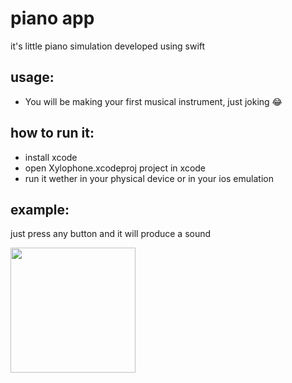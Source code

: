 # piano app

it's little piano simulation developed using swift

## usage:
* You will be making your first musical instrument, just joking 😂

## how to run it:
* install xcode
* open Xylophone.xcodeproj project in xcode
* run it wether in your physical device or in your ios emulation

## example:

just press any button and it will produce a sound

<img width=200 src="https://user-images.githubusercontent.com/55524560/225440111-2cb2043e-ccf2-4b30-a932-09b775bb5b95.png">
